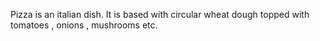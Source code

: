 Pizza is an italian dish. It is based with circular wheat dough topped with tomatoes , onions , mushrooms etc.